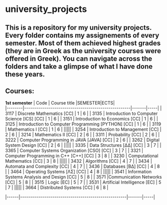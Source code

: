 # university_projects
This is a repository for my university projects.
Every folder contains my assignements of every semester. Most of them achieved highest grades (they are in Greek as the university courses were offered in Greek). 
You can navigate across the folders and take a glimpse of what I have done these years.
---
## Courses:
**1st semester**
| Code   | Course title                                        |SEMESTER|ECTS|               
|--------|-----------------------------------------------------|-------|-----|
| 3117   |  Discrete Mathematics [CC]                          | 1     | 6   |
| 3135   |  Introduction to Computer Science [ICS] [CC]        | 1     | 6   |
| 3151   |  Introduction to Economics [CC]                     | 1     | 6   |
| 3125   |  Introduction to Computer Programming [PYTHON] [CC] | 1     | 6   |
| 3119   |  Mathematics I [CC]                                 | 1     | 6   |
|||||
| 3254   |  Introduction to Management [CC]                    | 2     | 6   |
| 3214   |  Mathematics II [CC]                                | 2     | 6   |
| 3311   |  Probability [CC]                                   | 2     | 6   |
| 3222   |  Computer Programming in JAVA [JAVA] [CC]           | 2     | 6   |
| 3262   |  Digital System Design [CC]                         | 2     | 6   |
|||||
| 3335   |  Data Structures [ΔΔ] [CC]                          | 3     | 7   | 
| 3365   |  Computer Systems Organization [CSO] [CC]           | 3     | 7   |
| 3321   |  Computer Programming in C++ [C++] [CC]             | 3     | 8   | 
| 3230   |  Computational Mathematics [CC]                     | 3     | 8   |
||||| 
| 3432   |  Algorithms [CC]                                    | 4     | 7   | 
| 3434   |  Automata and Complexity [CC]                       | 4     | 7   | 
| 3436   |  Databases [ΒΔ] [CC]                                | 4     | 8   | 
| 3464   |  Operating Systems [ΛΣ] [CC]                        | 4     | 8   | 
|||||
| 3541   | Information Systems Analysis and Design [CC]        | 5     | 8   | 
| 3571   |Communication Networks [CC]                          | 5     | 8   |
| 3515   | Logic [EC]                                          | 5     | 7   | 
| 3531   | Artificial Intelligence [EC]                        | 5     | 7   | 
|||||
| 3664   |  Distributed Systems [CC]                        | 6     | 8   | 

|------|-----------------------------------------------------|-------|-----|


